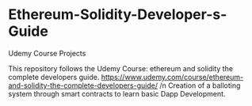 # Ethereum-Solidity-Developer-s-Guide
Udemy Course Projects

This repository follows the Udemy Course: ethereum and solidity the complete developers guide.
https://www.udemy.com/course/ethereum-and-solidity-the-complete-developers-guide/ /n
Creation of a balloting system through smart contracts to learn basic Dapp Development.
